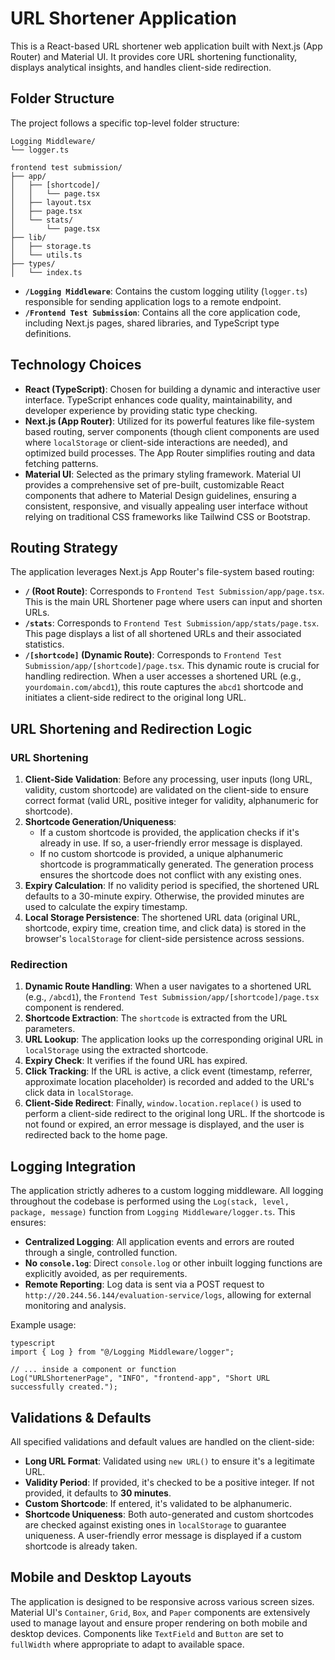 # URL Shortener Application

This is a React-based URL shortener web application built with Next.js (App Router) and Material UI. It provides core URL shortening functionality, displays analytical insights, and handles client-side redirection.

## Folder Structure

The project follows a specific top-level folder structure:

```
Logging Middleware/
└── logger.ts

frontend test submission/
├── app/
│   ├── [shortcode]/
│   │   └── page.tsx
│   ├── layout.tsx
│   ├── page.tsx
│   └── stats/
│       └── page.tsx
├── lib/
│   ├── storage.ts
│   └── utils.ts
├── types/
│   └── index.ts

```
*   **`/Logging Middleware`**: Contains the custom logging utility (`logger.ts`) responsible for sending application logs to a remote endpoint.
*   **`/Frontend Test Submission`**: Contains all the core application code, including Next.js pages, shared libraries, and TypeScript type definitions.

## Technology Choices

*   **React (TypeScript)**: Chosen for building a dynamic and interactive user interface. TypeScript enhances code quality, maintainability, and developer experience by providing static type checking.
*   **Next.js (App Router)**: Utilized for its powerful features like file-system based routing, server components (though client components are used where `localStorage` or client-side interactions are needed), and optimized build processes. The App Router simplifies routing and data fetching patterns.
*   **Material UI**: Selected as the primary styling framework. Material UI provides a comprehensive set of pre-built, customizable React components that adhere to Material Design guidelines, ensuring a consistent, responsive, and visually appealing user interface without relying on traditional CSS frameworks like Tailwind CSS or Bootstrap.

## Routing Strategy

The application leverages Next.js App Router's file-system based routing:

*   **`/` (Root Route)**: Corresponds to `Frontend Test Submission/app/page.tsx`. This is the main URL Shortener page where users can input and shorten URLs.
*   **`/stats`**: Corresponds to `Frontend Test Submission/app/stats/page.tsx`. This page displays a list of all shortened URLs and their associated statistics.
*   **`/[shortcode]` (Dynamic Route)**: Corresponds to `Frontend Test Submission/app/[shortcode]/page.tsx`. This dynamic route is crucial for handling redirection. When a user accesses a shortened URL (e.g., `yourdomain.com/abcd1`), this route captures the `abcd1` shortcode and initiates a client-side redirect to the original long URL.

## URL Shortening and Redirection Logic

### URL Shortening

1.  **Client-Side Validation**: Before any processing, user inputs (long URL, validity, custom shortcode) are validated on the client-side to ensure correct format (valid URL, positive integer for validity, alphanumeric for shortcode).
2.  **Shortcode Generation/Uniqueness**:
    *   If a custom shortcode is provided, the application checks if it's already in use. If so, a user-friendly error message is displayed.
    *   If no custom shortcode is provided, a unique alphanumeric shortcode is programmatically generated. The generation process ensures the shortcode does not conflict with any existing ones.
3.  **Expiry Calculation**: If no validity period is specified, the shortened URL defaults to a 30-minute expiry. Otherwise, the provided minutes are used to calculate the expiry timestamp.
4.  **Local Storage Persistence**: The shortened URL data (original URL, shortcode, expiry time, creation time, and click data) is stored in the browser's `localStorage` for client-side persistence across sessions.

### Redirection

1.  **Dynamic Route Handling**: When a user navigates to a shortened URL (e.g., `/abcd1`), the `Frontend Test Submission/app/[shortcode]/page.tsx` component is rendered.
2.  **Shortcode Extraction**: The `shortcode` is extracted from the URL parameters.
3.  **URL Lookup**: The application looks up the corresponding original URL in `localStorage` using the extracted shortcode.
4.  **Expiry Check**: It verifies if the found URL has expired.
5.  **Click Tracking**: If the URL is active, a click event (timestamp, referrer, approximate location placeholder) is recorded and added to the URL's click data in `localStorage`.
6.  **Client-Side Redirect**: Finally, `window.location.replace()` is used to perform a client-side redirect to the original long URL. If the shortcode is not found or expired, an error message is displayed, and the user is redirected back to the home page.

## Logging Integration

The application strictly adheres to a custom logging middleware. All logging throughout the codebase is performed using the `Log(stack, level, package, message)` function from `Logging Middleware/logger.ts`. This ensures:

*   **Centralized Logging**: All application events and errors are routed through a single, controlled function.
*   **No `console.log`**: Direct `console.log` or other inbuilt logging functions are explicitly avoided, as per requirements.
*   **Remote Reporting**: Log data is sent via a POST request to `http://20.244.56.144/evaluation-service/logs`, allowing for external monitoring and analysis.

Example usage:
```
typescript
import { Log } from "@/Logging Middleware/logger";

// ... inside a component or function
Log("URLShortenerPage", "INFO", "frontend-app", "Short URL successfully created.");
```

## Validations & Defaults

All specified validations and default values are handled on the client-side:

*   **Long URL Format**: Validated using `new URL()` to ensure it's a legitimate URL.
*   **Validity Period**: If provided, it's checked to be a positive integer. If not provided, it defaults to **30 minutes**.
*   **Custom Shortcode**: If entered, it's validated to be alphanumeric.
*   **Shortcode Uniqueness**: Both auto-generated and custom shortcodes are checked against existing ones in `localStorage` to guarantee uniqueness. A user-friendly error message is displayed if a custom shortcode is already taken.

## Mobile and Desktop Layouts

The application is designed to be responsive across various screen sizes. Material UI's `Container`, `Grid`, `Box`, and `Paper` components are extensively used to manage layout and ensure proper rendering on both mobile and desktop devices. Components like `TextField` and `Button` are set to `fullWidth` where appropriate to adapt to available space.

